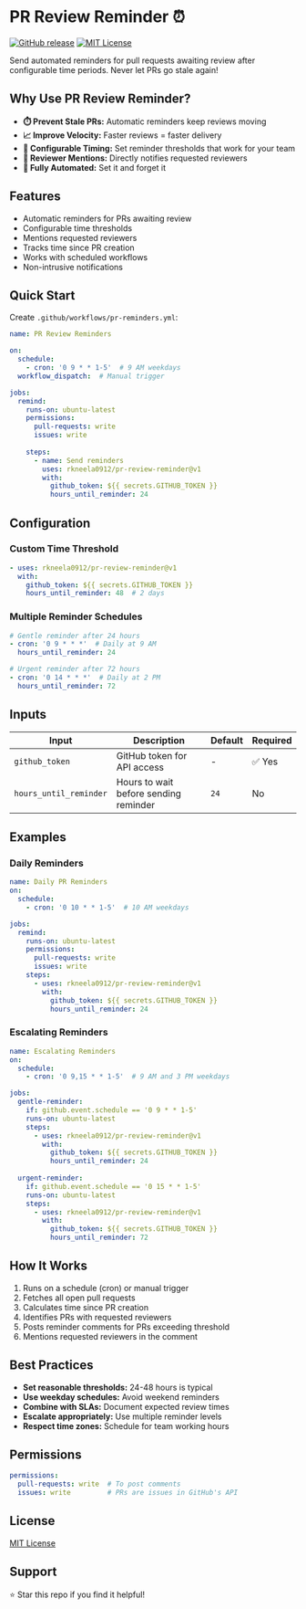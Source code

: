 # PR Review Reminder ⏰

[![GitHub release](https://img.shields.io/github/v/release/rkneela0912/pr-review-reminder)](https://github.com/rkneela0912/pr-review-reminder/releases) [![MIT License](https://img.shields.io/badge/License-MIT-orange.svg)](https://opensource.org/licenses/MIT)

Send automated reminders for pull requests awaiting review after configurable time periods. Never let PRs go stale again!

## Why Use PR Review Reminder?

- **⏱️ Prevent Stale PRs:** Automatic reminders keep reviews moving
- **📈 Improve Velocity:** Faster reviews = faster delivery
- **🔔 Configurable Timing:** Set reminder thresholds that work for your team
- **👥 Reviewer Mentions:** Directly notifies requested reviewers
- **🤖 Fully Automated:** Set it and forget it

## Features

- Automatic reminders for PRs awaiting review
- Configurable time thresholds
- Mentions requested reviewers
- Tracks time since PR creation
- Works with scheduled workflows
- Non-intrusive notifications

## Quick Start

Create `.github/workflows/pr-reminders.yml`:

```yaml
name: PR Review Reminders

on:
  schedule:
    - cron: '0 9 * * 1-5'  # 9 AM weekdays
  workflow_dispatch:  # Manual trigger

jobs:
  remind:
    runs-on: ubuntu-latest
    permissions:
      pull-requests: write
      issues: write
    
    steps:
      - name: Send reminders
        uses: rkneela0912/pr-review-reminder@v1
        with:
          github_token: ${{ secrets.GITHUB_TOKEN }}
          hours_until_reminder: 24
```

## Configuration

### Custom Time Threshold

```yaml
- uses: rkneela0912/pr-review-reminder@v1
  with:
    github_token: ${{ secrets.GITHUB_TOKEN }}
    hours_until_reminder: 48  # 2 days
```

### Multiple Reminder Schedules

```yaml
# Gentle reminder after 24 hours
- cron: '0 9 * * *'  # Daily at 9 AM
  hours_until_reminder: 24

# Urgent reminder after 72 hours
- cron: '0 14 * * *'  # Daily at 2 PM
  hours_until_reminder: 72
```

## Inputs

| Input | Description | Default | Required |
|-------|-------------|---------|----------|
| `github_token` | GitHub token for API access | - | ✅ Yes |
| `hours_until_reminder` | Hours to wait before sending reminder | `24` | No |

## Examples

### Daily Reminders

```yaml
name: Daily PR Reminders
on:
  schedule:
    - cron: '0 10 * * 1-5'  # 10 AM weekdays

jobs:
  remind:
    runs-on: ubuntu-latest
    permissions:
      pull-requests: write
      issues: write
    steps:
      - uses: rkneela0912/pr-review-reminder@v1
        with:
          github_token: ${{ secrets.GITHUB_TOKEN }}
          hours_until_reminder: 24
```

### Escalating Reminders

```yaml
name: Escalating Reminders
on:
  schedule:
    - cron: '0 9,15 * * 1-5'  # 9 AM and 3 PM weekdays

jobs:
  gentle-reminder:
    if: github.event.schedule == '0 9 * * 1-5'
    runs-on: ubuntu-latest
    steps:
      - uses: rkneela0912/pr-review-reminder@v1
        with:
          github_token: ${{ secrets.GITHUB_TOKEN }}
          hours_until_reminder: 24
  
  urgent-reminder:
    if: github.event.schedule == '0 15 * * 1-5'
    runs-on: ubuntu-latest
    steps:
      - uses: rkneela0912/pr-review-reminder@v1
        with:
          github_token: ${{ secrets.GITHUB_TOKEN }}
          hours_until_reminder: 72
```

## How It Works

1. Runs on a schedule (cron) or manual trigger
2. Fetches all open pull requests
3. Calculates time since PR creation
4. Identifies PRs with requested reviewers
5. Posts reminder comments for PRs exceeding threshold
6. Mentions requested reviewers in the comment

## Best Practices

- **Set reasonable thresholds:** 24-48 hours is typical
- **Use weekday schedules:** Avoid weekend reminders
- **Combine with SLAs:** Document expected review times
- **Escalate appropriately:** Use multiple reminder levels
- **Respect time zones:** Schedule for team working hours

## Permissions

```yaml
permissions:
  pull-requests: write  # To post comments
  issues: write         # PRs are issues in GitHub's API
```

## License

[MIT License](LICENSE)

## Support

⭐ Star this repo if you find it helpful!
